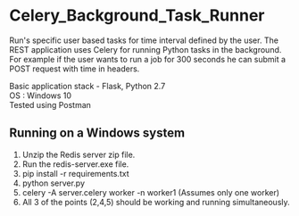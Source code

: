 # Celery_Background_Task_Runner
Run's specific user based tasks for time interval defined by the user. The REST application uses Celery for running Python tasks in the background. For example if the user wants to run a job for 300 seconds he can submit a POST request with time in headers.

<p>
Basic application stack - Flask, Python 2.7 <br>
OS : Windows 10 <br>
Tested using Postman<br>


## Running on a Windows system

1. Unzip the Redis server zip file.
2. Run the redis-server.exe file.
3. pip install -r requirements.txt
4. python server.py
5. celery -A server.celery worker -n worker1 (Assumes only one worker)
6. All 3 of the points (2,4,5) should be working and running simultaneously.

